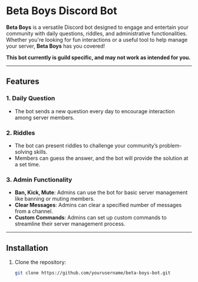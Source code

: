 # Beta Boys Discord Bot

**Beta Boys** is a versatile Discord bot designed to engage and entertain your community with daily questions, riddles,
and administrative functionalities. Whether you're looking for fun interactions or a useful tool to help manage your
server, **Beta Boys** has you covered!

**This bot currently is guild specific, and may not work as intended for you.**

---

## Features

### 1. **Daily Question**

- The bot sends a new question every day to encourage interaction among server members.

### 2. **Riddles**

- The bot can present riddles to challenge your community’s problem-solving skills.
- Members can guess the answer, and the bot will provide the solution at a set time.

### 3. **Admin Functionality**

- **Ban, Kick, Mute**: Admins can use the bot for basic server management like banning or muting members.
- **Clear Messages**: Admins can clear a specified number of messages from a channel.
- **Custom Commands**: Admins can set up custom commands to streamline their server management process.

---

## Installation

1. Clone the repository:
   ```bash
   git clone https://github.com/yourusername/beta-boys-bot.git
